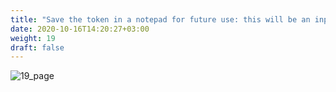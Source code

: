 ```yaml
---
title: "Save the token in a notepad for future use: this will be an input parameter of your sandbox"
date: 2020-10-16T14:20:27+03:00
weight: 19
draft: false
---
```


 ![19_page](/images/module3/19_page.png)
